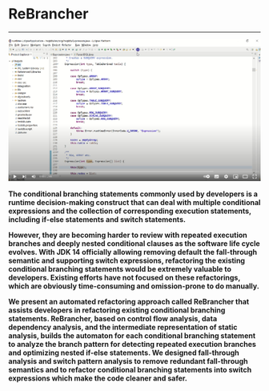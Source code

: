 # ReBrancher

---

[![Watch the video](https://github.com/Chaoshuai-Li/ReSwitcher/blob/main/reswitcher.png)](https://www.youtube.com/watch?v=utdHUQjI1Vo)

**The conditional branching statements commonly used by developers is a runtime decision-making construct that can deal with multiple conditional expressions and the collection of corresponding execution statements, including if-else statements and switch statements.**

**However, they are becoming harder to review with repeated execution branches and deeply nested conditional clauses as the software life cycle evolves. With JDK 14 officially allowing removing default the fall-through semantic and supporting switch expressions, refactoring the existing conditional branching statements would be extremely valuable to developers. Existing efforts have not focused on these refactorings, which are obviously time-consuming and omission-prone to do manually.**

**We present an automated refactoring approach called ReBrancher that assists developers in refactoring existing conditional branching statements. ReBrancher, based on control flow analysis, data dependency analysis, and the intermediate representation of static analysis, builds the automaton for each conditional branching statement to analyze the branch pattern for detecting repeated execution branches and optimizing nested if-else statements. We designed fall-through analysis and switch pattern analysis to remove redundant fall-through semantics and to refactor conditional branching statements into switch expressions which make the code cleaner and safer.**

